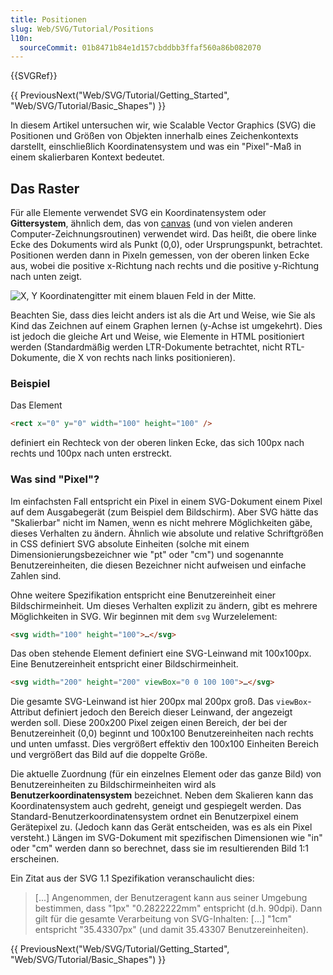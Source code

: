 ```yaml
---
title: Positionen
slug: Web/SVG/Tutorial/Positions
l10n:
  sourceCommit: 01b8471b84e1d157cbddbb3ffaf560a86b082070
---
```


{{SVGRef}}

{{ PreviousNext("Web/SVG/Tutorial/Getting_Started", "Web/SVG/Tutorial/Basic_Shapes") }}

In diesem Artikel untersuchen wir, wie Scalable Vector Graphics (SVG) die Positionen und Größen von Objekten innerhalb eines Zeichenkontexts darstellt, einschließlich Koordinatensystem und was ein "Pixel"-Maß in einem skalierbaren Kontext bedeutet.

## Das Raster

Für alle Elemente verwendet SVG ein Koordinatensystem oder **Gittersystem**, ähnlich dem, das von [canvas](/de/docs/Web/API/Canvas_API) (und von vielen anderen Computer-Zeichnungsroutinen) verwendet wird. Das heißt, die obere linke Ecke des Dokuments wird als Punkt (0,0), oder Ursprungspunkt, betrachtet. Positionen werden dann in Pixeln gemessen, von der oberen linken Ecke aus, wobei die positive x-Richtung nach rechts und die positive y-Richtung nach unten zeigt.

![X, Y Koordinatengitter mit einem blauen Feld in der Mitte.](canvas_default_grid.png)

Beachten Sie, dass dies leicht anders ist als die Art und Weise, wie Sie als Kind das Zeichnen auf einem Graphen lernen (y-Achse ist umgekehrt). Dies ist jedoch die gleiche Art und Weise, wie Elemente in HTML positioniert werden (Standardmäßig werden LTR-Dokumente betrachtet, nicht RTL-Dokumente, die X von rechts nach links positionieren).

### Beispiel

Das Element

```html
<rect x="0" y="0" width="100" height="100" />
```

definiert ein Rechteck von der oberen linken Ecke, das sich 100px nach rechts und 100px nach unten erstreckt.

### Was sind "Pixel"?

Im einfachsten Fall entspricht ein Pixel in einem SVG-Dokument einem Pixel auf dem Ausgabegerät (zum Beispiel dem Bildschirm). Aber SVG hätte das "Skalierbar" nicht im Namen, wenn es nicht mehrere Möglichkeiten gäbe, dieses Verhalten zu ändern. Ähnlich wie absolute und relative Schriftgrößen in CSS definiert SVG absolute Einheiten (solche mit einem Dimensionierungsbezeichner wie "pt" oder "cm") und sogenannte Benutzereinheiten, die diesen Bezeichner nicht aufweisen und einfache Zahlen sind.

Ohne weitere Spezifikation entspricht eine Benutzereinheit einer Bildschirmeinheit. Um dieses Verhalten explizit zu ändern, gibt es mehrere Möglichkeiten in SVG. Wir beginnen mit dem `svg` Wurzelelement:

```html
<svg width="100" height="100">…</svg>
```

Das oben stehende Element definiert eine SVG-Leinwand mit 100x100px. Eine Benutzereinheit entspricht einer Bildschirmeinheit.

```html
<svg width="200" height="200" viewBox="0 0 100 100">…</svg>
```

Die gesamte SVG-Leinwand ist hier 200px mal 200px groß. Das `viewBox`-Attribut definiert jedoch den Bereich dieser Leinwand, der angezeigt werden soll. Diese 200x200 Pixel zeigen einen Bereich, der bei der Benutzereinheit (0,0) beginnt und 100x100 Benutzereinheiten nach rechts und unten umfasst. Dies vergrößert effektiv den 100x100 Einheiten Bereich und vergrößert das Bild auf die doppelte Größe.

Die aktuelle Zuordnung (für ein einzelnes Element oder das ganze Bild) von Benutzereinheiten zu Bildschirmeinheiten wird als **Benutzerkoordinatensystem** bezeichnet. Neben dem Skalieren kann das Koordinatensystem auch gedreht, geneigt und gespiegelt werden. Das Standard-Benutzerkoordinatensystem ordnet ein Benutzerpixel einem Gerätepixel zu. (Jedoch kann das Gerät entscheiden, was es als ein Pixel versteht.) Längen im SVG-Dokument mit spezifischen Dimensionen wie "in" oder "cm" werden dann so berechnet, dass sie im resultierenden Bild 1:1 erscheinen.

Ein Zitat aus der SVG 1.1 Spezifikation veranschaulicht dies:

> \[...] Angenommen, der Benutzeragent kann aus seiner Umgebung bestimmen, dass "1px" "0.2822222mm" entspricht (d.h. 90dpi). Dann gilt für die gesamte Verarbeitung von SVG-Inhalten: \[...] "1cm" entspricht "35.43307px" (und damit 35.43307 Benutzereinheiten).

{{ PreviousNext("Web/SVG/Tutorial/Getting_Started", "Web/SVG/Tutorial/Basic_Shapes") }}
